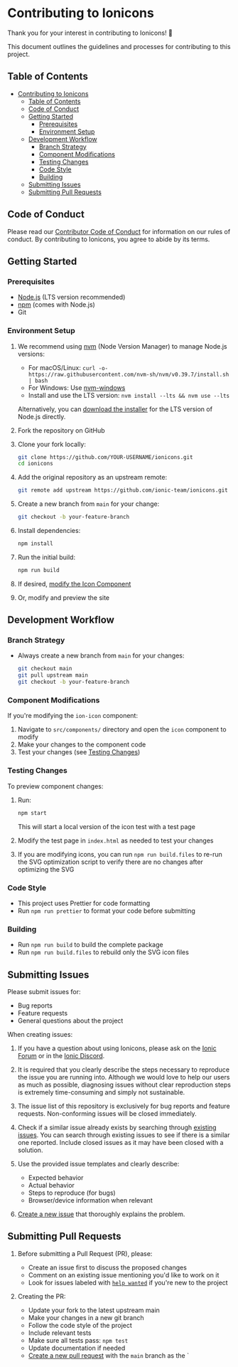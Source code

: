 # Contributing to Ionicons

Thank you for your interest in contributing to Ionicons! :tada:

This document outlines the guidelines and processes for contributing to this project.

## Table of Contents

- [Contributing to Ionicons](#contributing-to-ionicons)
  - [Table of Contents](#table-of-contents)
  - [Code of Conduct](#code-of-conduct)
  - [Getting Started](#getting-started)
    - [Prerequisites](#prerequisites)
    - [Environment Setup](#environment-setup)
  - [Development Workflow](#development-workflow)
    - [Branch Strategy](#branch-strategy)
    - [Component Modifications](#component-modifications)
    - [Testing Changes](#testing-changes)
    - [Code Style](#code-style)
    - [Building](#building)
  - [Submitting Issues](#submitting-issues)
  - [Submitting Pull Requests](#submitting-pull-requests)

## Code of Conduct

Please read our [Contributor Code of Conduct](./CODE_OF_CONDUCT.md) for information on our rules of conduct. By contributing to Ionicons, you agree to abide by its terms.

## Getting Started

### Prerequisites

- [Node.js](https://nodejs.org/) (LTS version recommended)
- [npm](https://www.npmjs.com/) (comes with Node.js)
- Git

### Environment Setup

1. We recommend using [nvm](https://github.com/nvm-sh/nvm) (Node Version Manager) to manage Node.js versions:
   - For macOS/Linux: `curl -o- https://raw.githubusercontent.com/nvm-sh/nvm/v0.39.7/install.sh | bash`
   - For Windows: Use [nvm-windows](https://github.com/coreybutler/nvm-windows)
   - Install and use the LTS version: `nvm install --lts && nvm use --lts`

   Alternatively, you can [download the installer](https://nodejs.org/) for the LTS version of Node.js directly.

2. Fork the repository on GitHub
3. Clone your fork locally:
   ```bash
   git clone https://github.com/YOUR-USERNAME/ionicons.git
   cd ionicons
   ```
4. Add the original repository as an upstream remote:
   ```bash
   git remote add upstream https://github.com/ionic-team/ionicons.git
   ```
5. Create a new branch from `main` for your change:
   ```bash
   git checkout -b your-feature-branch
   ```
6. Install dependencies:
   ```bash
   npm install
   ```
7. Run the initial build:
   ```bash
   npm run build
   ```
8. If desired, [modify the Icon Component](#component-modifications)
9. Or, modify and preview the site

## Development Workflow

### Branch Strategy

- Always create a new branch from `main` for your changes:
  ```bash
  git checkout main
  git pull upstream main
  git checkout -b your-feature-branch
  ```

### Component Modifications

If you're modifying the `ion-icon` component:

1. Navigate to `src/components/` directory and open the `icon` component to modify
2. Make your changes to the component code
3. Test your changes (see [Testing Changes](#testing-changes))

### Testing Changes

To preview component changes:

1. Run:
   ```bash
   npm start
   ```
   This will start a local version of the icon test with a test page
   
2. Modify the test page in `index.html` as needed to test your changes
3. If you are modifying icons, you can run `npm run build.files` to re-run the SVG optimization script to verify there are no changes after optimizing the SVG

### Code Style

- This project uses Prettier for code formatting
- Run `npm run prettier` to format your code before submitting

### Building

- Run `npm run build` to build the complete package
- Run `npm run build.files` to rebuild only the SVG icon files

## Submitting Issues

Please submit issues for:
- Bug reports
- Feature requests
- General questions about the project

When creating issues:

1. If you have a question about using Ionicons, please ask on the [Ionic Forum](http://forum.ionicframework.com/) or in the [Ionic Discord](https://ionic.link/discord).

2. It is required that you clearly describe the steps necessary to reproduce the issue you are running into. Although we would love to help our users as much as possible, diagnosing issues without clear reproduction steps is extremely time-consuming and simply not sustainable.

3. The issue list of this repository is exclusively for bug reports and feature requests. Non-conforming issues will be closed immediately.

4. Check if a similar issue already exists by searching through [existing issues](https://github.com/ionic-team/ionicons/issues?utf8=%E2%9C%93&q=is%3Aissue). You can search through existing issues to see if there is a similar one reported. Include closed issues as it may have been closed with a solution.

5. Use the provided issue templates and clearly describe:
   - Expected behavior
   - Actual behavior
   - Steps to reproduce (for bugs)
   - Browser/device information when relevant

6. [Create a new issue](https://github.com/ionic-team/ionicons/issues/new/choose) that thoroughly explains the problem.

## Submitting Pull Requests

1. Before submitting a Pull Request (PR), please:
   - Create an issue first to discuss the proposed changes
   - Comment on an existing issue mentioning you'd like to work on it
   - Look for issues labeled with [`help wanted`](https://github.com/ionic-team/ionicons/issues?q=is%3Aopen+is%3Aissue+label%3A%22help+wanted%22) if you're new to the project

2. Creating the PR:
   - Update your fork to the latest upstream main
   - Make your changes in a new git branch
   - Follow the code style of the project
   - Include relevant tests
   - Make sure all tests pass: `npm test`
   - Update documentation if needed
   - [Create a new pull request](https://github.com/ionic-team/ionicons/compare) with the `main` branch as the `